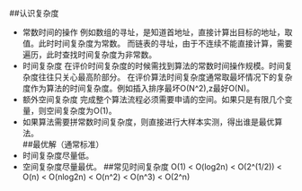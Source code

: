 ##认识复杂度
- 常数时间的操作
  例如数组的寻址，是知道首地址，直接计算出目标的地址，取值。此时时间复杂度为常数。
  而链表的寻址，由于不连续不能直接计算，需要遍历，此时查找时间复杂度为非常数。
- 时间复杂度
  在评价时间复杂度的时候需找到算法的常数时间操作规模。时间复杂度往往只关心最高阶部分。
  在评价算法时间复杂度通常取最坏情况下的复杂度作为算法的时间复杂度。例如插入排序最坏O(N^2),z最好O(N)。
- 额外空间复杂度
  完成整个算法流程必须需要申请的空间。如果只是有限几个变量，则空间复杂度为O(1)。
- 如果算法需要拼常数时间复杂度，则直接进行大样本实测，得出谁是最优算法。  
##最优解（通常标准）
- 时间复杂度尽量低。
- 空间复杂度尽量最优。
##常见时间复杂度
O(1) < O(log2n) < O(2^(1/2)) < O(n) < O(nlog2n) < O(n^2) < O(n^3) < O(2^n)
